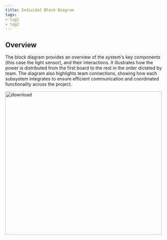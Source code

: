 ```yaml
---
title: Individal Block Diagram
tags:
- tag1
- tag2
---
```


## Overview
The block diagram provides an overview of the system's key components (this case the light sensor), and their interactions. It illustrates how the power is distributed from the first board to the rest in the order dictated by team. The diagram also highlights team connections, showing how each subsystem integrates to ensure efficient communication and coordinated functionality across the project.






<img width="491" height="451" alt="download" src="https://github.com/user-attachments/assets/9714ba75-f1e4-4813-8079-df15002d3256" />
